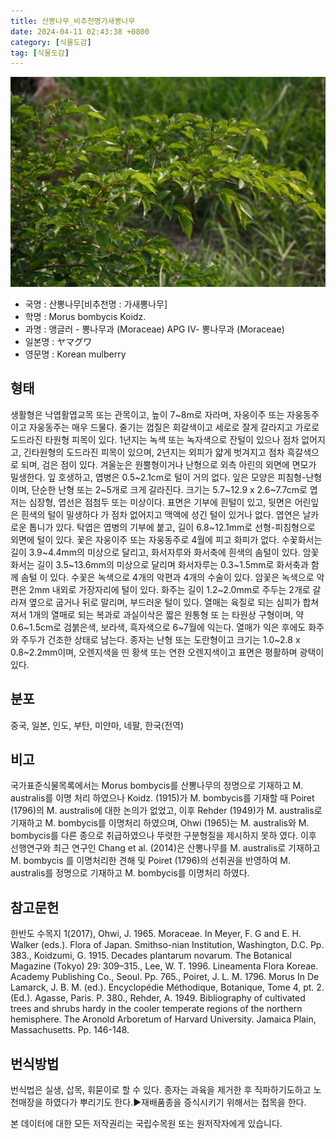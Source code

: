 ```yaml
---
title: 산뽕나무_비추천명가새뽕나무
date: 2024-04-11 02:43:38 +0800
category: [식물도감]
tag: [식물도감]
---
```




![산뽕나무[비추천명 : 가새뽕나무]](/assets/img/fileUpload/plants/basic/Moraceae/Morus/11717/11717_1_th2.JPG)
- 국명 : 산뽕나무[비추천명 : 가새뽕나무]
- 학명 : Morus bombycis Koidz.
- 과명 : 앵글러 - 뽕나무과 (Moraceae) APG Ⅳ- 뽕나무과 (Moraceae)
- 일본명 : ヤマグワ
- 영문명 : Korean mulberry


## 형태
생활형은 낙엽활엽교목 또는 관목이고, 높이 7~8m로 자라며, 자웅이주 또는 자웅동주이고 자웅동주는 매우 드물다. 줄기는 껍질은 회갈색이고 세로로 잘게 갈라지고 가로로 도드라진 타원형 피목이 있다. 1년지는 녹색 또는 녹자색으로 잔털이 있으나 점차 없어지고, 긴타원형의 도드라진 피목이 있으며, 2년지는 외피가 얇게 벗겨지고 점차 흑갈색으로 되며, 검은 점이 있다. 겨울눈은 원뿔형이거나 난형으로 외측 아린의 외면에 면모가 밀생한다. 잎 호생하고, 엽병은 0.5~2.1cm로 털이 거의 없다. 잎은 모양은 피침형-난형이며, 단순한 난형 또는 2~5개로 크게 갈라진다. 크기는 5.7~12.9 x 2.6~7.7cm로 엽저는 심장형, 엽선은 점첨두 또는 미상이다. 표면은 기부에 흰털이 있고, 뒷면은 어린잎은 흰색의 털이 밀생하다 가 점차 없어지고 맥액에 성긴 털이 있거나 없다. 엽연은 날카로운 톱니가 있다. 탁엽은 엽병의 기부에 붙고, 길이 6.8~12.1mm로 선형-피침형으로 외면에 털이 있다. 꽃은 자웅이주 또는 자웅동주로 4월에 피고 화피가 없다. 수꽃화서는 길이 3.9~4.4mm의 미상으로 달리고, 화서자루와 화서축에 흰색의 솜털이 있다. 암꽃화서는 길이 3.5~13.6mm의 미상으로 달리며 화서자루는 0.3~1.5mm로 화서축과 함께 솜털 이 있다. 수꽃은 녹색으로 4개의 악편과 4개의 수술이 있다. 암꽃은 녹색으로 악편은 2mm 내외로 가장자리에 털이 있다. 화주는 길이 1.2~2.0mm로 주두는 2개로 갈라져 옆으로 굽거나 뒤로 말리며, 부드러운 털이 있다. 열매는 육질로 되는 심피가 합쳐져서 1개의 열매로 되는 복과로 과실이삭은 짧은 원통형 또 는 타원상 구형이며, 약 0.6~1.5cm로 검붉은색, 보라색, 흑자색으로 6~7월에 익는다. 열매가 익은 후에도 화주와 주두가 건조한 상태로 남는다. 종자는 난형 또는 도란형이고 크기는 1.0~2.8 x 0.8~2.2mm이며, 오렌지색을 띤 황색 또는 연한 오렌지색이고 표면은 평활하며 광택이 있다.
## 분포
중국, 일본, 인도, 부탄, 미얀마, 네팔, 한국(전역)
## 비고
국가표준식물목록에서는 Morus bombycis를 산뽕나무의 정명으로 기재하고 M. australis를 이명 처리 하였으나 Koidz. (1915)가 M. bombycis를 기재할 때 Poiret (1796)의 M. australis에 대한 논의가 없었고, 이후 Rehder (1949)가 M. australis로 기재하고 M. bombycis를 이명처리 하였으며, Ohwi (1965)는 M. australis와 M. bombycis를 다른 종으로 취급하였으나 뚜렷한 구분형질을 제시하지 못하 였다. 이후 선행연구와 최근 연구인 Chang et al. (2014)은 산뽕나무를 M. australis로 기재하고 M. bombycis 를 이명처리한 견해 및 Poiret (1796)의 선취권을 반영하여 M. australis를 정명으로 기재하고 M. bombycis를 이명처리 하였다. 
## 참고문헌
한반도 수목지 1(2017), Ohwi, J. 1965. Moraceae. In Meyer, F. G and E. H. Walker (eds.). Flora of Japan. Smithso-nian Institution, Washington, D.C. Pp. 383., Koidzumi, G. 1915. Decades plantarum novarum. The Botanical Magazine (Tokyo) 29: 309–315., Lee, W. T. 1996. Lineamenta Flora Koreae. Academy Publishing Co., Seoul. Pp. 765., Poiret, J. L. M. 1796. Morus In De Lamarck, J. B. M. (ed.). Encyclopédie Méthodique, Botanique, Tome 4, pt. 2. (Ed.). Agasse, Paris. P. 380., Rehder, A. 1949. Bibliography of cultivated trees and shrubs hardy in the cooler temperate regions of the northern hemisphere. The Aronold Arboretum of Harvard University. Jamaica Plain, Massachusetts. Pp. 146-148.
## 번식방법
번식법은 실생, 삽목, 휘묻이로 할 수 있다. 종자는 과육을 제거한 후 직파하기도하고 노천매장을 하였다가 뿌리기도 한다.▶재배품종을 증식시키기 위해서는 접목을 한다.






본 데이터에 대한 모든 저작권리는 국립수목원 또는 원저작자에게 있습니다.
